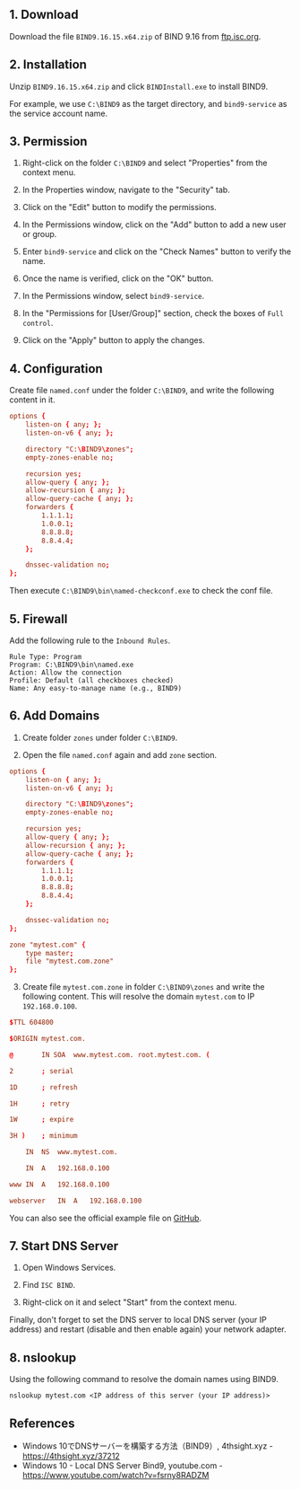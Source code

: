 ## 1. Download

Download the file `BIND9.16.15.x64.zip` of BIND 9.16 from <a href="https://ftp.isc.org/isc/bind9/9.16.15/" target="_blank">ftp.isc.org</a>.

## 2. Installation

Unzip `BIND9.16.15.x64.zip` and click `BINDInstall.exe` to install BIND9.

For example, we use `C:\BIND9` as the target directory, and `bind9-service` as the service account name.

## 3. Permission

1. Right-click on the folder `C:\BIND9` and select "Properties" from the context menu.

2. In the Properties window, navigate to the "Security" tab.

3. Click on the "Edit" button to modify the permissions.

4. In the Permissions window, click on the "Add" button to add a new user or group.

5. Enter `bind9-service` and click on the "Check Names" button to verify the name.

6. Once the name is verified, click on the "OK" button.

7. In the Permissions window, select `bind9-service`.

8. In the "Permissions for [User/Group]" section, check the boxes of `Full control`.

9. Click on the "Apply" button to apply the changes.

## 4. Configuration

Create file `named.conf` under the folder `C:\BIND9`, and write the following content in it.

```conf
options {
    listen-on { any; };
    listen-on-v6 { any; };

    directory "C:\BIND9\zones";
    empty-zones-enable no;

    recursion yes;
    allow-query { any; };
    allow-recursion { any; };
    allow-query-cache { any; };
    forwarders {
        1.1.1.1;
        1.0.0.1;
        8.8.8.8;
        8.8.4.4;
    };

    dnssec-validation no;
};
```

Then execute `C:\BIND9\bin\named-checkconf.exe` to check the conf file.

## 5. Firewall

Add the following rule to the `Inbound Rules`.

```
Rule Type: Program
Program: C:\BIND9\bin\named.exe
Action: Allow the connection
Profile: Default (all checkboxes checked)
Name: Any easy-to-manage name (e.g., BIND9)
```

## 6. Add Domains

1. Create folder `zones` under folder `C:\BIND9`.

2. Open the file `named.conf` again and add `zone` section.

```conf
options {
    listen-on { any; };
    listen-on-v6 { any; };

    directory "C:\BIND9\zones";
    empty-zones-enable no;

    recursion yes;
    allow-query { any; };
    allow-recursion { any; };
    allow-query-cache { any; };
    forwarders {
        1.1.1.1;
        1.0.0.1;
        8.8.8.8;
        8.8.4.4;
    };

    dnssec-validation no;
};

zone "mytest.com" {
    type master;
    file "mytest.com.zone"
};
```

3. Create file `mytest.com.zone` in folder `C:\BIND9\zones` and write the following content. This will resolve the domain `mytest.com` to IP `192.168.0.100`.

```conf
$TTL 604800

$ORIGIN mytest.com.

@       IN SOA  www.mytest.com. root.mytest.com. (

2       ; serial

1D      ; refresh

1H      ; retry

1W      ; expire

3H )    ; minimum

	IN	NS	www.mytest.com.

	IN	A	192.168.0.100

www	IN	A	192.168.0.100

webserver	IN	A	192.168.0.100
```

You can also see the official example file on <a href="https://github.com/wklaebe/bind9/blob/master/debian/db.local" target="_blank">GitHub</a>.

## 7. Start DNS Server

1. Open Windows Services.

2. Find `ISC BIND`.

3. Right-click on it and select "Start" from the context menu.

Finally, don't forget to set the DNS server to local DNS server (your IP address) and restart (disable and then enable again) your network adapter.

## 8. nslookup

Using the following command to resolve the domain names using BIND9.

```
nslookup mytest.com <IP address of this server (your IP address)>
```

## References

<ul class="public-article-references">
    <li>Windows 10でDNSサーバーを構築する方法（BIND9）, 4thsight.xyz - <a href="https://4thsight.xyz/37212" target="_blank">https://4thsight.xyz/37212</a>
    <li>Windows 10 - Local DNS Server Bind9, youtube.com - <a href="https://www.youtube.com/watch?v=fsrny8RADZM" target="_blank">https://www.youtube.com/watch?v=fsrny8RADZM</a>
</ul>